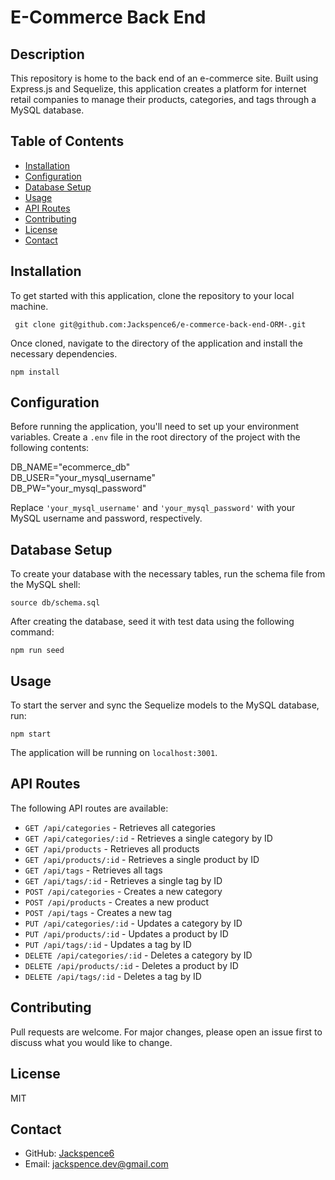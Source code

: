 # E-Commerce Back End

## Description

This repository is home to the back end of an e-commerce site. Built using Express.js and Sequelize, this application creates a platform for internet retail companies to manage their products, categories, and tags through a MySQL database.

## Table of Contents

- [Installation](#installation)
- [Configuration](#configuration)
- [Database Setup](#database-setup)
- [Usage](#usage)
- [API Routes](#api-routes)
- [Contributing](#contributing)
- [License](#license)
- [Contact](#contact)

## Installation

To get started with this application, clone the repository to your local machine.

```
 git clone git@github.com:Jackspence6/e-commerce-back-end-ORM-.git
```

Once cloned, navigate to the directory of the application and install the necessary dependencies.

```
npm install
```

## Configuration

Before running the application, you'll need to set up your environment variables. Create a `.env` file in the root directory of the project with the following contents:

DB_NAME="ecommerce_db"  
DB_USER="your_mysql_username"  
DB_PW="your_mysql_password"

Replace `'your_mysql_username'` and `'your_mysql_password'` with your MySQL username and password, respectively.

## Database Setup

To create your database with the necessary tables, run the schema file from the MySQL shell:

```
source db/schema.sql
```

After creating the database, seed it with test data using the following command:

```
npm run seed
```

## Usage

To start the server and sync the Sequelize models to the MySQL database, run:

```
npm start
```

The application will be running on `localhost:3001`.

## API Routes

The following API routes are available:

- `GET /api/categories` - Retrieves all categories
- `GET /api/categories/:id` - Retrieves a single category by ID
- `GET /api/products` - Retrieves all products
- `GET /api/products/:id` - Retrieves a single product by ID
- `GET /api/tags` - Retrieves all tags
- `GET /api/tags/:id` - Retrieves a single tag by ID
- `POST /api/categories` - Creates a new category
- `POST /api/products` - Creates a new product
- `POST /api/tags` - Creates a new tag
- `PUT /api/categories/:id` - Updates a category by ID
- `PUT /api/products/:id` - Updates a product by ID
- `PUT /api/tags/:id` - Updates a tag by ID
- `DELETE /api/categories/:id` - Deletes a category by ID
- `DELETE /api/products/:id` - Deletes a product by ID
- `DELETE /api/tags/:id` - Deletes a tag by ID

## Contributing

Pull requests are welcome. For major changes, please open an issue first to discuss what you would like to change.

## License

MIT

## Contact

- GitHub: [Jackspence6](https://github.com/Jackspence6)
- Email: jackspence.dev@gmail.com
